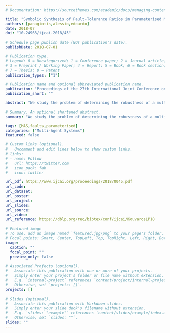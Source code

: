 ```yaml
---
# Documentation: https://sourcethemes.com/academic/docs/managing-content/

title: "Symbolic Synthesis of Fault-Tolerance Ratios in Parameterised Multi-Agent Systems"
authors: [panagiotis,alessio,edoardo]
date: 2018-07
doi: "10.24963/ijcai.2018/45"

# Schedule page publish date (NOT publication's date).
publishDate: 2018-07-01

# Publication type.
# Legend: 0 = Uncategorized; 1 = Conference paper; 2 = Journal article;
# 3 = Preprint / Working Paper; 4 = Report; 5 = Book; 6 = Book section;
# 7 = Thesis; 8 = Patent
publication_types: ["1"]

# Publication name and optional abbreviated publication name.
publication: "Proceedings of the 27th International Joint Conference on Artificial Intelligence (IJCAI 2018)"
publication_short: ""

abstract: "We study the problem of determining the robustness of a multi-agent system of unbounded size against specifications expressed in a temporal-epistemic logic. We introduce a procedure to synthesise automatically the maximal ratio of faulty agents that may be present at runtime for a specification to be satisfied in a multi-agent system. We show the procedure to be sound and amenable to symbolic implementation. We present an implementation and report the experimental results obtained by running this on a number of protocols from swarm robotics."

# Summary. An optional shortened abstract.
summary: "We study the problem of determining the robustness of a multi-agent system of unbounded size against certain faults."

tags: [MAS,faults,parameterised]
categories: ["Multi-Agent Systems"]
featured: false

# Custom links (optional).
#   Uncomment and edit lines below to show custom links.
# links:
# - name: Follow
#   url: https://twitter.com
#   icon_pack: fab
#   icon: twitter

url_pdf: https://www.ijcai.org/proceedings/2018/0045.pdf
url_code:
url_dataset:
url_poster: 
url_project:
url_slides: 
url_source:
url_video:
url_reference: https://dblp.org/rec/bibtex/conf/ijcai/KouvarosLP18

# Featured image
# To use, add an image named `featured.jpg/png` to your page's folder. 
# Focal points: Smart, Center, TopLeft, Top, TopRight, Left, Right, BottomLeft, Bottom, BottomRight.
image:
  caption: ""
  focal_point: ""
  preview_only: false

# Associated Projects (optional).
#   Associate this publication with one or more of your projects.
#   Simply enter your project's folder or file name without extension.
#   E.g. `internal-project` references `content/project/internal-project/index.md`.
#   Otherwise, set `projects: []`.
projects: []

# Slides (optional).
#   Associate this publication with Markdown slides.
#   Simply enter your slide deck's filename without extension.
#   E.g. `slides: "example"` references `content/slides/example/index.md`.
#   Otherwise, set `slides: ""`.
slides: ""
---
```

